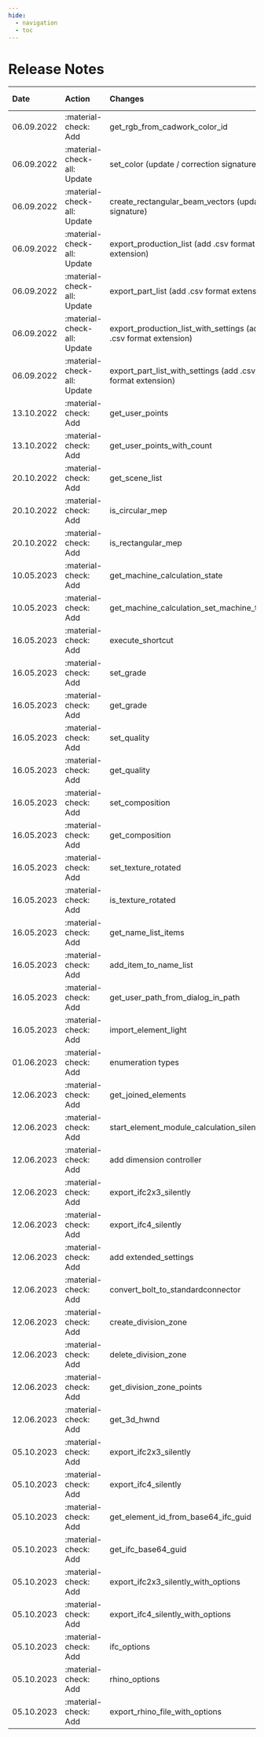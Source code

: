 ```yaml
---
hide:
  - navigation
  - toc
---
```


# Release Notes

| Date       | Action                      | Changes                                                          | controller    | cadwork 3D build | cwapi3d  |
| :--------- | :-------------------------- | :--------------------------------------------------------------- | :------------ | :--------------- | :------- |
| 06.09.2022 | :material-check: Add        | get_rgb_from_cadwork_color_id                                    | visualization | 29.309           | 1.3.14   |
| 06.09.2022 | :material-check-all: Update | set_color (update / correction signature)                        | visualization | 29.309           | 1.3.14   |
| 06.09.2022 | :material-check-all: Update | create_rectangular_beam_vectors (update signature)               | element       | 29.309           | 1.3.14   |
| 06.09.2022 | :material-check-all: Update | export_production_list (add .csv format extension)               | list          | 29.309           | 1.3.14   |
| 06.09.2022 | :material-check-all: Update | export_part_list (add .csv format extension)                     | list          | 29.309           | 1.3.14   |
| 06.09.2022 | :material-check-all: Update | export_production_list_with_settings (add .csv format extension) | list          | 29.309           | 1.3.14   |
| 06.09.2022 | :material-check-all: Update | export_part_list_with_settings (add .csv format extension)       | list          | 29.309           | 1.3.14   |
| 13.10.2022 | :material-check: Add        | get_user_points                                                  | utility       | 29.341           | 1.3.14   |
| 13.10.2022 | :material-check: Add        | get_user_points_with_count                                       | utility       | 29.341           | 1.3.14   |
| 20.10.2022 | :material-check: Add        | get_scene_list                                                   | scene         | 29.341           | 1.3.14   |
| 20.10.2022 | :material-check: Add        | is_circular_mep                                                  | cadwork       | 29.344           | 1.3.14   |
| 20.10.2022 | :material-check: Add        | is_rectangular_mep                                               | cadwork       | 29.344           | 1.3.14   |
| 10.05.2023 | :material-check: Add        | get_machine_calculation_state                                    | machine       | 30.218           | 2.0.0    |
| 10.05.2023 | :material-check: Add        | get_machine_calculation_set_machine_type                         | machine       | 30.218           | 2.0.0    |
| 16.05.2023 | :material-check: Add        | execute_shortcut                                                 | utility       | 30.218           | 2.0.0    |
| 16.05.2023 | :material-check: Add        | set_grade                                                        | material      | 30.218           | 2.0.0    |
| 16.05.2023 | :material-check: Add        | get_grade                                                        | material      | 30.218           | 2.0.0    |
| 16.05.2023 | :material-check: Add        | set_quality                                                      | material      | 30.218           | 2.0.0    |
| 16.05.2023 | :material-check: Add        | get_quality                                                      | material      | 30.218           | 2.0.0    |
| 16.05.2023 | :material-check: Add        | set_composition                                                  | material      | 30.218           | 2.0.0    |
| 16.05.2023 | :material-check: Add        | get_composition                                                  | material      | 30.218           | 2.0.0    |
| 16.05.2023 | :material-check: Add        | set_texture_rotated                                              | visualization | 30.218           | 2.0.0    |
| 16.05.2023 | :material-check: Add        | is_texture_rotated                                               | visualization | 30.218           | 2.0.0    |
| 16.05.2023 | :material-check: Add        | get_name_list_items                                              | attribute     | 30.218           | 2.0.0    |
| 16.05.2023 | :material-check: Add        | add_item_to_name_list                                            | attribute     | 30.218           | 2.0.0    |
| 16.05.2023 | :material-check: Add        | get_user_path_from_dialog_in_path                                | utility       | 30.218           | 2.0.0    |
| 16.05.2023 | :material-check: Add        | import_element_light                                             | file          | 30.218           | 2.0.0    |
| 01.06.2023 | :material-check: Add        | enumeration types                                                | cadwork       | 30.240           | 2.0.9    |
| 12.06.2023 | :material-check: Add        | get_joined_elements                                              | element       | 30.240           | 2.0.9    |
| 12.06.2023 | :material-check: Add        | start_element_module_calculation_silently                        | element       | 30.240           | 2.0.9    |
| 12.06.2023 | :material-check: Add        | add dimension controller                                         | dimension     | 30.240           | 2.0.9    |
| 12.06.2023 | :material-check: Add        | export_ifc2x3_silently                                           | bim           | 30.317           | 30.317.0 |
| 12.06.2023 | :material-check: Add        | export_ifc4_silently                                             | bim           | 30.317           | 30.317.0 |
| 12.06.2023 | :material-check: Add        | add extended_settings                                            | cadwork       | 30.317           | 30.317.0 |
| 12.06.2023 | :material-check: Add        | convert_bolt_to_standardconnector                                | element       | 30.317           | 30.317.0 |
| 12.06.2023 | :material-check: Add        | create_division_zone                                             | geometry      | 30.317           | 30.317.0 |
| 12.06.2023 | :material-check: Add        | delete_division_zone                                             | geometry      | 30.317           | 30.317.0 |
| 12.06.2023 | :material-check: Add        | get_division_zone_points                                         | geometry      | 30.317           | 30.317.0 |
| 12.06.2023 | :material-check: Add        | get_3d_hwnd                                                      | utility       | 30.317           | 30.317.0 |
| 05.10.2023 | :material-check: Add        | export_ifc2x3_silently                                           | bim           | 30.334           | 30.334.0 |
| 05.10.2023 | :material-check: Add        | export_ifc4_silently                                             | bim           | 30.334           | 30.334.0 |
| 05.10.2023 | :material-check: Add        | get_element_id_from_base64_ifc_guid                              | bim           | 30.334           | 30.334.0 |
| 05.10.2023 | :material-check: Add        | get_ifc_base64_guid                                              | bim           | 30.334           | 30.334.0 |
| 05.10.2023 | :material-check: Add        | export_ifc2x3_silently_with_options                              | bim           | 30.334           | 30.334.0 |
| 05.10.2023 | :material-check: Add        | export_ifc4_silently_with_options                                | bim           | 30.334           | 30.334.0 |
| 05.10.2023 | :material-check: Add        | ifc_options                                                      | cadwork       | 30.334           | 30.334.0 |
| 05.10.2023 | :material-check: Add        | rhino_options                                                    | cadwork       | 30.334           | 30.334.0 |
| 05.10.2023 | :material-check: Add        | export_rhino_file_with_options                                   | file          | 30.334           | 30.334.0 |

